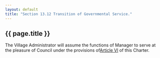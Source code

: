 ```yaml
---
layout: default 
title: "Section 13.12 Transition of Governmental Service."
---
```


{{ page.title }}
----------------

The Village Administrator will assume the functions of Manager to serve
at the pleasure of Council under the provisions of[Article
VI](13b7f2f2.html) of this Charter.

